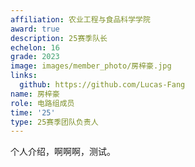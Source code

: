```yaml
---
affiliation: 农业工程与食品科学学院
award: true
description: 25赛季队长
echelon: 16
grade: 2023
image: images/member_photo/房梓豪.jpg
links:
  github: https://github.com/Lucas-Fang
name: 房梓豪
role: 电路组成员
time: '25'
type: 25赛季团队负责人
---
```


个人介绍，啊啊啊，测试。